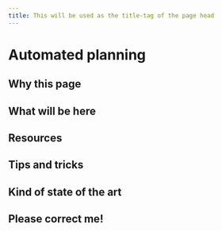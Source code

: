 ```yaml
---
title: This will be used as the title-tag of the page head
---
```


# Automated planning
## Why this page
## What will be here
## Resources
## Tips and tricks
## Kind of state of the art
## Please correct me!

